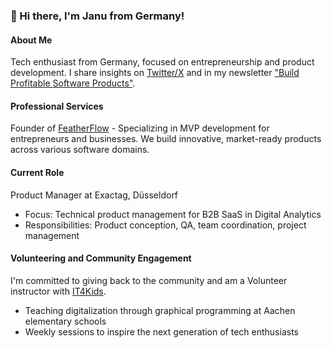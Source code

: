 ### :wave: Hi there, I'm Janu from Germany!

#### About Me
Tech enthusiast from Germany, focused on entrepreneurship and product development. I share insights on [Twitter/X](https://twitter.com/JanuBuilds) and in my newsletter ["Build Profitable Software Products"](https://digitalfuture.beehiiv.com/subscribe).

#### Professional Services
Founder of [FeatherFlow](http://feather-flow.com/) - Specializing in MVP development for entrepreneurs and businesses. We build innovative, market-ready products across various software domains.

#### Current Role
Product Manager at Exactag, Düsseldorf
- Focus: Technical product management for B2B SaaS in Digital Analytics
- Responsibilities: Product conception, QA, team coordination, project management

#### Volunteering and Community Engagement
I'm committed to giving back to the community and am a Volunteer instructor with [IT4Kids](https://it-for-kids.org/vision).
- Teaching digitalization through graphical programming at Aachen elementary schools
- Weekly sessions to inspire the next generation of tech enthusiasts
  
<!--
### Hi there 👋
My name is Janu. Welcome to my Github profile!

:mortar_board:&nbsp; I am a creative, inquisitive **computer science student at RWTH Aachen University** in Germany.  

:bulb:&nbsp; I am currently working on several [**projects and ideas**](Janus_Projects.md).  

:briefcase:&nbsp; I am an **Implementation Consultant** at [**e-dynamics**](https://www.e-dynamics.de/).

:handshake: I **volunteer** as part of [**IT4Kids**](https://it-for-kids.org/vision) as a course instructor and get to teach kids about digitalization through graphical programming at Aachen elementary schools on a weekly basis. 

:computer: I offer **custom software development and consulting services** and specialize in turning your ideas into reality. My goal is to fully understand your needs and work with you to create tailored solutions that meet your specific requirements. You can find out more about my work and expertise at [**www.lingeswaran.com/services**](https://lingeswaran.com/services/). If you're interested in collaborating or have any inquiries, please feel free to contact me via email at janu@lingeswaran.com.


Besides being a **working student** at **Küchenheld**, I am currently working on the following projects and ideas:

- :revolving_hearts: :globe_with_meridians: &nbsp; Dating apps for ethnic diasporas and the special needs of them
- :book: :iphone: &nbsp; An app for bookworms, authors and those who want to become one in the guise of a social media platform
- :computer: :soccer: &nbsp; Web scraping + data analysis, especially in soccer
- :video_game: :muscle: &nbsp; Gamification in the area of learning + fitness

I am also working on other exciting projects which I will add here as soon as they become more concrete.



**EinGuterWaran/EinGuterWaran** is a ✨ _special_ ✨ repository because its `README.md` (this file) appears on your GitHub profile.

Here are some ideas to get you started:

- 🔭 I’m currently working on ...
- 🌱 I’m currently learning ...
- 👯 I’m looking to collaborate on ...
- 🤔 I’m looking for help with ...
- 💬 Ask me about ...
- 📫 How to reach me: ...
- 😄 Pronouns: ...
- ⚡ Fun fact: ...
-->
